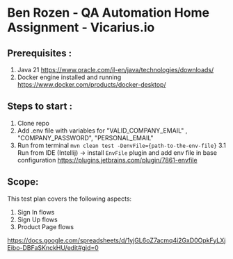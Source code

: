 # Ben Rozen - QA Automation Home Assignment - Vicarius.io


## Prerequisites :
1.  Java 21 https://www.oracle.com/il-en/java/technologies/downloads/
2.  Docker engine installed and running https://www.docker.com/products/docker-desktop/

## Steps to start :
1. Clone repo
2. Add .env file with variables for "VALID_COMPANY_EMAIL" , "COMPANY_PASSWORD", "PERSONAL_EMAIL"
3. Run from terminal `mvn clean test -DenvFile={path-to-the-env-file}`
3.1 Run from IDE (Intellij) -> install `EnvFile` plugin and add env file in base configuration
   https://plugins.jetbrains.com/plugin/7861-envfile

## Scope:
This test plan covers the following aspects:

1.  Sign In flows
2.  Sign Up flows
3.  Product Page flows

https://docs.google.com/spreadsheets/d/1yjGL6oZ7acmq4i2GxD0OpkFyLXjEibo-DBFaSKnckHU/edit#gid=0

